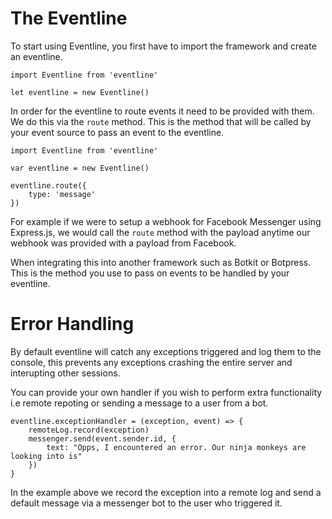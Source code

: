 # The Eventline

To start using Eventline, you first have to import the framework
and create an eventline.

```
import Eventline from 'eventline'

let eventline = new Eventline()
```

In order for the eventline to route events it need to be provided with them. We do this via the `route` method. This is the method that will be called by your event source to pass an event to the eventline.

```
import Eventline from 'eventline'

var eventline = new Eventline()

eventline.route({
    type: 'message'
})
```

For example if we were to setup a webhook for Facebook Messenger using Express.js,
we would call the `route` method with the payload anytime our webhook was provided
with a payload from Facebook.

When integrating this into another framework such as Botkit or Botpress. This is the
method you use to pass on events to be handled by your eventline.

# Error Handling

By default eventline will catch any exceptions triggered and log them to the console, 
this prevents any exceptions crashing the entire server and interupting other sessions.

You can provide your own handler if you wish to perform extra functionality
i.e remote repoting or sending a message to a user from a bot. 

```
eventline.exceptionHandler = (exception, event) => {
    remoteLog.record(exception)
    messenger.send(event.sender.id, {
        text: "Opps, I encountered an error. Our ninja monkeys are looking into is"
    })
}
```

In the example above we record the exception into a remote log and send
a default message via a messenger bot to the user who triggered it.
